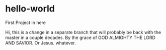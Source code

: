 # hello-world
First Project in here

Hi, this is a change in a separate branch that will probably be back with the master in a couple decades. By the grace of GOD ALMIGHTY THE LORD AND SAVIOR. Or Jesus. whatever.
